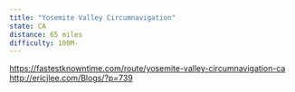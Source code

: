 ```yaml
---
title: "Yosemite Valley Circumnavigation"
state: CA
distance: 65 miles
difficulty: 100M-
---
```


https://fastestknowntime.com/route/yosemite-valley-circumnavigation-ca
http://ericjlee.com/Blogs/?p=739
